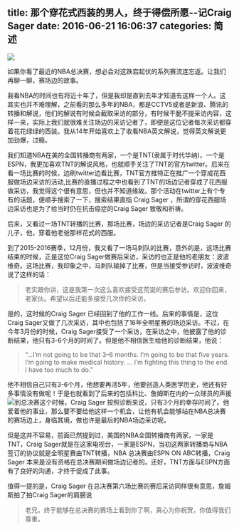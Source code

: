 title: 那个穿花式西装的男人，终于得偿所愿--记Craig Sager
date: 2016-06-21 16:06:37
categories: 简述
  --- 


![](http://upload-images.jianshu.io/upload_images/48180-d293da3b31aa760d.jpg?imageMogr2/auto-orient/strip%7CimageView2/2/w/1240)

如果你看了最近的NBA总决赛，想必会对这跌宕起伏的系列赛流连忘返。让我们再聊一聊，赛场边的故事。


我看NBA的时间也有将近十年了，但是我却是直到去年才知道有这样一个人。这其实也并不难理解，之前看的那么多年的NBA，都是CCTV5或者是新浪、腾讯的转播和解说，他们的解说有时候会截取采访的部分，有时候干脆不提采访内容，这样一来，实际上我们就很难关注场边的采访记者了，即便是这位记者每次采访都穿着花花绿绿的西装。我从14年开始喜欢上了收看NBA英文解说，觉得英文解说更加劲爆，过瘾。

我们知道NBA在美的全国转播商有两家，一个是TNT(隶属于时代华纳)，一个是ESPN，我更加喜欢TNT的解说风格，也就顺手关注了TNT的官方twitter。后来在看一场比赛的时候，边刷twitter边看比赛，TNT官方推特正在推广一个穿成花西服做场边采访的活动,比赛的直播过程之中也看到了TNT的场边记者穿成了花西服做采访，我觉得这个很有意思，但也并不知道缘故。那个活动在twitter上有个专有的话题，便顺手搜索了一下，搜索结果直指 Craig Sager ，所谓的穿花西服场边采访也是为了给当时仍在抗击癌症的Craig Sager 致敬和祈祷。

后来，又看过一场TNT转播的比赛，那场比赛，场边的采访记者是Craig Sager 的儿子，他，穿着他老爸那样花式的西服。

到了2015-2016赛季，12月份，我又看了一场马刺队的比赛，意外的是，这场比赛结束的时候，正是这位Craig Sager做赛后采访，采访的也正是他的老朋友：波波维奇。这场比赛，我印象之中，马刺队输掉了比赛，但是当接受参访时，波波维奇说了这样的话：

>老实跟你讲，这是我第一次这么喜欢接受这荒诞的赛后参访。欢迎你回来，老家伙。希望以后还能多接受几次你的采访。

是的，这时候的Craig Sager 已经回到了他的工作一线。后来的事情是，这位Craig Sager又做了几次采访，其中也包括了16年全明星赛的场边采访。不过，在今年3月份的时候，Craig Sager接受了一个采访，在采访之中，他披露了他的诊断结果，他只有3-6个月的时间了。但是他不相信医生给他的诊断结果，他说：

>“...I’m not going to be that 3–6 months. I‘m going to be that five years. I’m going to make medical history. ... I’m fighting this thing to the end. I have too much to do.”

他不相信自己只有3-6个月，他想要再活5年，他要创造人类医学历史，他还有好多事情没有做呢！于是也就看到了后来的包括科比、詹姆斯在内的一众球员的声援![](https://pic2.zhimg.com/3fa175bf90d94a62f69323a78de30211_b.png)到总决赛这个时候，Craig Sager 按照诊断来说，只有3个月的幸存时间了。他爱着他的事业，那么要不要给他这样一个机会，让他有机会能够站在NBA总决赛的赛场边上，身临其境，做也许是最后的NBA场边采访呢。

但是这并不容易，前面已然提到过，美国的NBA全国转播商有两家，一家是TNT，Craig Sager就是在这家电视台，一家是ESPN，当初这两家转播商与NBA签订的协议就是全明星赛由TNT转播，NBA 总决赛由ESPN ON ABC转播，Craig Sager 本来是没有资格在总决赛期间做场边记者的。还好，TNT方面与ESPN方面有了良好的沟通，才终于促成了此事。

值得一提的是，Craig Sager 在总决赛第六场比赛的赛后采访同样很有意思，詹姆斯拍了拍Craig Sager的肩膀说

>老兄，终于能够在总决赛的赛场上看到你了啊，真心为你祝贺，你值得我们尊重。

